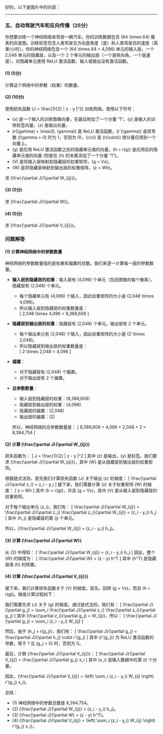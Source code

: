好的，以下是图片中的内容：

---

### 五、自动驾驶汽车和反向传播（25分）

你想要训练一个神经网络来驾驶一辆汽车。你的训练数据包含 \(64 \times 64\) 像素的灰度图。训练标签包含人类驾驶员方向盘角度（度）和人类驾驶员的速度（英里/小时）。你的神经网络包含一个 \(64 \times 64 = 4,096\) 单元的输入层，一个 2,048 单元的隐藏层，以及一个 2 个单元的输出层（一个是转向角，一个是速度）。对隐藏单元使用 ReLU 激活函数，输入或输出没有激活函数。

#### (1) (5分)
计算这个网络中的参数（权重）的数量。

#### (2) (10分)
使用损失函数 \(J = \frac{1}{2} \| z - y \|^2\) 训练网络。使用以下符号：
- \(x\) 是一个输入的训练图像向量，在最后附加了一个分量 “1”，\(y\) 是输入的训练标签向量，\(z\) 是输出向量。
- \(r(\gamma) = \max\{0, \gamma\}\) 是 ReLU 激活函数，\(r'(\gamma)\) 是其导数 (\(\gamma > 0\) 时为 1，否则为 0)，\(r(v)\) 是 \(r(\cdot)\) 按分量应用到一个向量上。
- \(g\) 是应用 ReLU 激活函数之前的隐藏单元值的向量，\(h = r(g)\) 是应用后的隐藏单元值的向量 (但是在 \(h\) 的末尾添加了一个分量 “1”)。
- \(V\) 是将输入层映射到隐藏层的权重矩阵，\(g = Vx\)。
- \(W\) 是将隐藏层映射到输出层的权重矩阵，\(z = Wh\)。

求 \(\frac{\partial J}{\partial W_{ij}}\)。

#### (3) (5分)
求 \(\frac{\partial J}{\partial W}\)。

#### (4) (5分)
求 \(\frac{\partial J}{\partial V_{ij}}\)。

### 问题解答

#### (1) 计算神经网络中的参数数量

神经网络的参数数量指的是权重和偏置的总数。我们来逐一计算每一层的参数数量。

- **输入层到隐藏层的权重**：输入层有 \(4,096\) 个单元（包括图像的每个像素），隐藏层有 \(2,048\) 个单元。
  - 每个隐藏单元有 \(4,096\) 个输入，因此权重矩阵的大小是 \(2,048 \times 4,096\)。
  - 所以输入层到隐藏层的权重数量是：  
    \[
    2,048 \times 4,096 = 8,388,608
    \]

- **隐藏层到输出层的权重**：隐藏层有 \(2,048\) 个单元，输出层有 2 个单元。
  - 每个输出单元有 \(2,048\) 个输入，因此权重矩阵的大小是 \(2 \times 2,048\)。
  - 所以隐藏层到输出层的权重数量是：  
    \[
    2 \times 2,048 = 4,096
    \]

- **偏置**：
  - 对于隐藏层有 \(2,048\) 个偏置。
  - 对于输出层有 2 个偏置。

- **总参数数量**：
  - 输入层到隐藏层的权重：\(8,388,608\)
  - 隐藏层到输出层的权重：\(4,096\)
  - 隐藏层的偏置：\(2,048\)
  - 输出层的偏置：\(2\)

  所以，神经网络的总参数数量是：
  \[
  8,388,608 + 4,096 + 2,048 + 2 = 8,394,754
  \]

#### (2) 计算 \(\frac{\partial J}{\partial W_{ij}}\)

损失函数为：
\[
J = \frac{1}{2} \| z - y \|^2
\]
其中 \(z\) 是输出，\(y\) 是标签。我们要求 \(\frac{\partial J}{\partial W_{ij}}\)，其中 \(W\) 是从隐藏层到输出层的权重矩阵。

根据链式法则，首先我们计算损失函数 \(J\) 关于输出 \(z\) 的梯度：
\[
\frac{\partial J}{\partial z_i} = z_i - y_i
\]
接下来，我们需要计算 \(z\) 关于权重矩阵 \(W\) 的梯度：
\[
z = Wh
\]
其中 \(h = r(g)\)，并且 \(g = Vx\)，其中 \(V\) 是从输入层到隐藏层的权重矩阵。

对于每个输出单元 \(z_i\)，我们有：
\[
\frac{\partial J}{\partial W_{ij}} = \frac{\partial J}{\partial z_i} \frac{\partial z_i}{\partial W_{ij}} = (z_i - y_i) h_j
\]
其中 \(h_j\) 是隐藏层的第 \(j\) 个单元。

所以，\(\frac{\partial J}{\partial W_{ij}} = (z_i - y_i) h_j\)。

#### (3) 计算 \(\frac{\partial J}{\partial W}\)

从 (2) 中得知：
\[
\frac{\partial J}{\partial W_{ij}} = (z_i - y_i) h_j
\]
因此，整个 \(W\) 的梯度为：
\[
\frac{\partial J}{\partial W} = (z - y) h^T
\]
其中 \(h^T\) 是隐藏层值 \(h\) 的转置。

#### (4) 计算 \(\frac{\partial J}{\partial V_{ij}}\)

接下来，我们计算损失函数关于 \(V\) 的梯度。首先，回顾 \(g = Vx\)，而且 \(h = r(g)\)。梯度计算过程如下：

我们需要先求 \(J\) 关于 \(g\) 的梯度。通过链式法则，我们有：
\[
\frac{\partial J}{\partial g_j} = \sum_i \frac{\partial J}{\partial z_i} \frac{\partial z_i}{\partial g_j}
\]
其中 \(\frac{\partial z_i}{\partial g_j} = W_{ij}\)，所以：
\[
\frac{\partial J}{\partial g_j} = \sum_i (z_i - y_i) W_{ij}
\]

然后，由于 \(h_j = r(g_j)\)，我们有：
\[
\frac{\partial J}{\partial g_j} = \frac{\partial J}{\partial h_j} \cdot r'(g_j)
\]
其中 \(r'(g_j)\) 为 ReLU 激活函数的导数，等于 1 当 \(g_j > 0\) 时，否则为 0。

最后，计算 \(\frac{\partial J}{\partial V_{ij}}\)：
\[
\frac{\partial J}{\partial V_{ij}} = \frac{\partial J}{\partial g_j} x_i
\]
其中 \(x_i\) 是输入数据中的第 \(i\) 个分量。

因此，\(\frac{\partial J}{\partial V_{ij}} = \left( \sum_i (z_i - y_i) W_{ij} \right) r'(g_j) x_i\)。

总结：
- (1) 神经网络中的参数总数是 8,394,754。
- (2) \(\frac{\partial J}{\partial W_{ij}} = (z_i - y_i) h_j\)。
- (3) \(\frac{\partial J}{\partial W} = (z - y) h^T\)。
- (4) \(\frac{\partial J}{\partial V_{ij}} = \left( \sum_i (z_i - y_i) W_{ij} \right) r'(g_j) x_i\)。